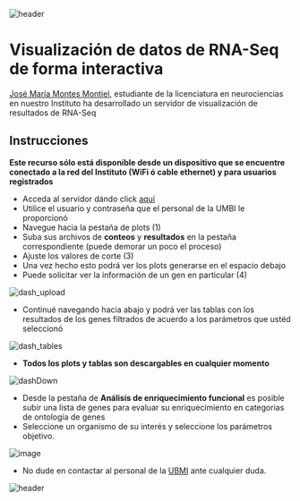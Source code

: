 
![header](/Tutoriales-IFC/assets/header.png)



















































# Visualización de datos de RNA-Seq de forma interactiva

[José María Montes Montiel](https://github.com/Montes-JMa), estudiante de la licenciatura en neurociencias en nuestro Instituto ha desarrollado un servidor de visualización de resultados de RNA-Seq

## Instrucciones

__Este recurso sólo está disponible desde un dispositivo que se encuentre conectado a la red del Instituto (WiFi ó cable ethernet) y para usuarios registrados__

- Acceda al servidor dándo click [aquí](http://10.10.180.70:2022)
- Utilice el usuario y contraseña que el personal de la UMBI le proporcionó
- Navegue hacia la pestaña de plots (1)
- Suba sus archivos de __conteos__ y __resultados__ en la pestaña correspondiente (puede demorar un poco el proceso)
- Ajuste los valores de corte (3)
- Una vez hecho esto podrá ver los plots generarse en el espacio debajo
- Puede solicitar ver la información de un gen en particular (4)

![dash_upload](https://user-images.githubusercontent.com/13229623/173109280-ab0c3211-568a-48fb-8007-4b4c8c364e34.png)

- Continué navegando hacia abajo y podrá ver las tablas con los resultados de los genes filtrados de acuerdo a los parámetros que ustéd seleccionó

![dash_tables](https://user-images.githubusercontent.com/13229623/173110531-cd6ac891-dfe8-4937-8c8c-8b702962e666.png)

- **Todos los plots y tablas son descargables en cualquier momento**

![dashDown](https://user-images.githubusercontent.com/13229623/173110721-6220dd0e-c847-49ae-aa24-9d87be61697e.png)

- Desde la pestaña de **Análisis de enriquecimiento funcional** es posible subir una lista de genes para evaluar su enriquecimiento en categorias de ontología de genes
- Seleccione un organismo de su interés y seleccione los parámetros objetivo.

![image](https://user-images.githubusercontent.com/13229623/173111484-104360e8-cb93-447c-990f-c55bac4239b9.png)

- No dude en contactar al personal de la [UBMI](mailto:ubmi@ifc.unam.mx) ante cualquier duda.





































![header](/Tutoriales-IFC/assets/header.png)

